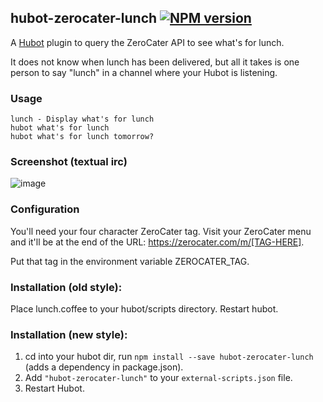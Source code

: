 ## hubot-zerocater-lunch [![NPM version](https://badge.fury.io/js/hubot-zerocater-lunch.png)](http://badge.fury.io/js/hubot-zerocater-lunch)

A [Hubot](https://github.com/github/hubot) plugin to query the ZeroCater API to see what's for lunch.

It does not know when lunch has been delivered, but all it takes is one person to say "lunch"
in a channel where your Hubot is listening.

### Usage

    lunch - Display what's for lunch
    hubot what's for lunch
    hubot what's for lunch tomorrow?

### Screenshot (textual irc)
![image](https://cloud.githubusercontent.com/assets/145113/10708989/fdd405aa-79d1-11e5-9b47-970d22428358.png)

### Configuration

You'll need your four character ZeroCater tag.  Visit your ZeroCater menu and it'll
be at the end of the URL: https://zerocater.com/m/[TAG-HERE].

Put that tag in the environment variable ZEROCATER_TAG. 

### Installation (old style):

Place lunch.coffee to your hubot/scripts directory. Restart hubot.

### Installation (new style):

1. cd into your hubot dir, run `npm install --save hubot-zerocater-lunch` (adds a dependency in package.json).
2. Add `"hubot-zerocater-lunch"` to your `external-scripts.json` file.
3. Restart Hubot.
